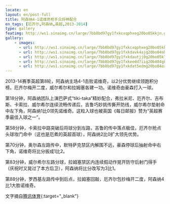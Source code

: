 ```yaml
---
locate: en
layout: en/post-full
title: 阿森纳4-1诺维奇枪手众将神配合
en_tags: [厄齐尔,阿森纳,英超,2013-2014]
type: gallery
featimg: http://ws1.sinaimg.cn/large/7bb8bd97gy1fxkcxqphxeg20bo05kkjn.gif
gallery:
    - images:
      - url: http://ws1.sinaimg.cn/large/7bb8bd97gy1fxkcxqphxeg20bo05kkjn.gif
      - url: http://ws1.sinaimg.cn/large/7bb8bd97gy1fxkdavk4ajg20bo04ohdv.gif
      - url: http://ws1.sinaimg.cn/large/7bb8bd97gy1fxkdautjj0g20bo05k7wj.gif
      - url: http://ws1.sinaimg.cn/large/7bb8bd97gy1fxkeedd7iig20b404gkjn.gif
      - url: http://ws1.sinaimg.cn/large/7bb8bd97gy1fxkdat5edmg20bo04ox6q.gif
---
```


2013-14赛季英超第8轮，阿森纳主场4-1击败诺维奇，以2分优势继续领跑积分榜。厄齐尔梅开二度，威尔希尔和拉姆塞各建一功。诺维奇由豪森打入一球。

第18分钟，阿森纳团队上演巴萨式“tiki-taka”精妙配合，弗拉米尼、厄齐尔、吉布斯、卡索拉、威尔希尔连续流畅传递后，吉鲁巧妙挑传撕开防线，威尔希尔垫射命中左下角，阿森纳1比0领先诺维奇。这粒入球也被英国《每日邮报》赞为“英超赛季最佳入球之一”。

第58分钟，卡索拉中路突破后将球分到左路，吉鲁的传中落点极佳，厄齐尔抢点头球攻门命中（这也是厄煮的英超首球），阿森纳2比0扩大领先优势。

第70分钟，奥尔森左路传中，默特萨克禁区内解围不远，豪森停球后抽射命中右下角，诺维奇将比分扳成1比2。

第83分钟，威尔希尔左路分球，拉姆塞禁区内连续假动作晃开防守后射门得手（庆祝时又晃过了本方后卫），阿森纳将比分改写为3比1。

第88分钟，罗西基左路传中到后点，拉姆塞回敲，厄齐尔包抄梅开二度，阿森纳4比1大胜诺维奇。

文字摘自[腾讯体育](http://sports.qq.com/a/20131019/006951.htm){:target="_blank"}
